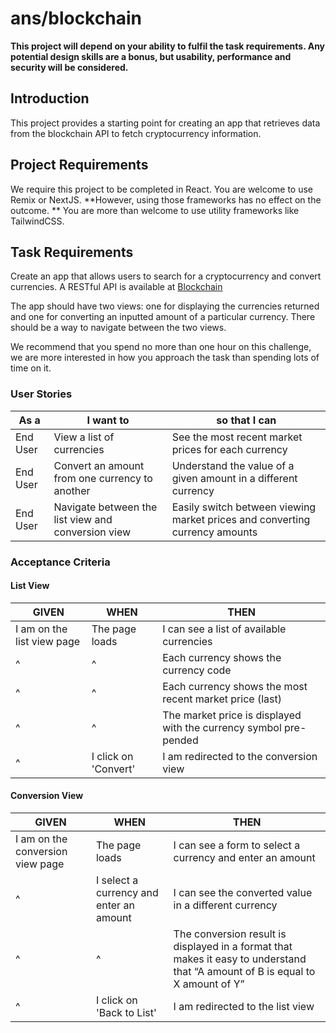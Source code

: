 # ans/blockchain

**This project will depend on your ability to fulfil the task requirements. Any potential design skills are a bonus, but usability, performance and security will be considered.**

## Introduction

This project provides a starting point for creating an app that retrieves data from the blockchain API to fetch cryptocurrency information.

## Project Requirements

We require this project to be completed in React. You are welcome to use Remix or NextJS. **However, using those frameworks has no effect on the outcome. ** You are more than welcome to use utility frameworks like TailwindCSS.

## Task Requirements

Create an app that allows users to search for a cryptocurrency and convert currencies. A RESTful API is available at [Blockchain](https://blockchain.info/ticker)

The app should have two views: one for displaying the currencies returned and one for converting an inputted amount of a particular currency. There should be a way to navigate between the two views.

We recommend that you spend no more than one hour on this challenge, we are more interested in how you approach the task than spending lots of time on it.


### User Stories

| As a <type of user>       | I want to <perform some task>                        | so that I can <achieve some goal>                                             |
|---------------------------|------------------------------------------------------|-------------------------------------------------------------------------------|
| End User                  | View a list of currencies                            | See the most recent market prices for each currency                           |
| End User                  | Convert an amount from one currency to another       | Understand the value of a given amount in a different currency                |
| End User                  | Navigate between the list view and conversion view   | Easily switch between viewing market prices and converting currency amounts   |

### Acceptance Criteria

#### List View

| GIVEN                       | WHEN                   | THEN                                                                                  |
|-----------------------------|------------------------|---------------------------------------------------------------------------------------|
| I am on the list view page  | The page loads         | I can see a list of available currencies                                               |
| ^                           | ^                      | Each currency shows the currency code                                                  |
| ^                           | ^                      | Each currency shows the most recent market price (last)                                |
| ^                           | ^                      | The market price is displayed with the currency symbol pre-pended                      |
| ^                           | I click on 'Convert'   | I am redirected to the conversion view                                                 |

#### Conversion View

| GIVEN                           | WHEN                          | THEN                                                                                  |
|---------------------------------|-------------------------------|---------------------------------------------------------------------------------------|
| I am on the conversion view page| The page loads                | I can see a form to select a currency and enter an amount                              |
| ^                               | I select a currency and enter an amount | I can see the converted value in a different currency                                   |
| ^                               | ^                             | The conversion result is displayed in a format that makes it easy to understand that “A amount of B is equal to X amount of Y” |
| ^                               | I click on 'Back to List'     | I am redirected to the list view                                                      |
